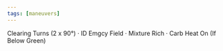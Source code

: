 ```yaml
---
tags: [maneuvers]
---
```

Clearing Turns (2 x 90°) · ID Emgcy Field · Mixture Rich · Carb Heat On (If Below Green)